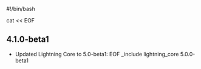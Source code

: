 #!/bin/bash

cat << EOF
## 4.1.0-beta1
* Updated Lightning Core to 5.0-beta1:
EOF
_include lightning_core 5.0.0-beta1

